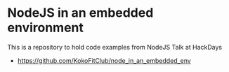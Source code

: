 NodeJS in an embedded environment
=======================

This is a repository to hold code examples from NodeJS Talk at HackDays 

- https://github.com/KokoFitClub/node_in_an_embedded_env
